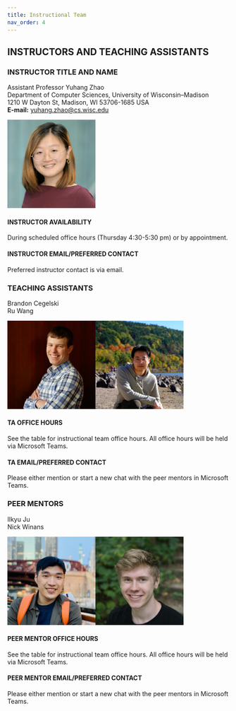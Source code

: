 ```yaml
---
title: Instructional Team
nav_order: 4
---
```

## INSTRUCTORS AND TEACHING ASSISTANTS  
### INSTRUCTOR TITLE AND NAME  
Assistant Professor Yuhang Zhao  
Department of Computer Sciences, University of Wisconsin–Madison  
1210 W Dayton St, Madison, WI 53706-1685 USA  
**E-mail:** yuhang.zhao@cs.wisc.edu  

<img src="figures/Yuhang_Zhao.jpg" width="200" />

#### INSTRUCTOR AVAILABILITY  
During scheduled office hours (Thursday 4:30-5:30 pm) or by appointment.

#### INSTRUCTOR EMAIL/PREFERRED CONTACT  
Preferred instructor contact is via email. 

### TEACHING ASSISTANTS  
Brandon Cegelski <br />
Ru Wang <br />

<img src="figures/brandon.jpg" width="200" /><img src="figures/ru.JPG" width="200" height="200" />

#### TA OFFICE HOURS  
See the table for instructional team office hours. All office hours will be held via Microsoft Teams.

#### TA EMAIL/PREFERRED CONTACT  
Please either mention or start a new chat with the peer mentors in Microsoft Teams.

### PEER MENTORS  
Ilkyu Ju <br />
Nick Winans <br />

<img src="figures/Ilkyu.jpg" width="200" height="200" /><img src="figures/NickWinans.jpg" width="200" height="200" />

#### PEER MENTOR OFFICE HOURS  
See the table for instructional team office hours. All office hours will be held via Microsoft Teams.


#### PEER MENTOR EMAIL/PREFERRED CONTACT  
Please either mention or start a new chat with the peer mentors in Microsoft Teams.
